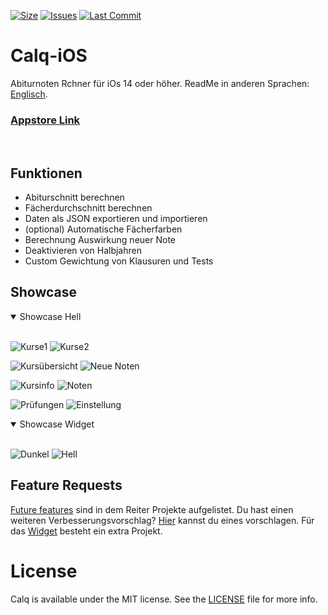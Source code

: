 [![Size](https://img.shields.io/github/repo-size/AKORA-Studios/Calq?color=428FE3&label=SIZE&style=for-the-badge)](https://apps.apple.com/tt/app/calq-abiturnoten/id1605925893?uo=2)
[![Issues](https://img.shields.io/github/issues/AKORA-Studios/Calq?color=428FE3&label=Issues&style=for-the-badge)](https://apps.apple.com/tt/app/calq-abiturnoten/id1605925893?uo=2)
[![Last Commit](https://img.shields.io/github/last-commit/AKORA-Studios/Calq/master?color=428FE3&label=lastcommit&style=for-the-badge)](https://apps.apple.com/tt/app/calq-abiturnoten/id1605925893?uo=2)


# Calq-iOS
Abiturnoten Rchner für iOs 14 oder höher.
ReadMe in anderen Sprachen: [Englisch](https://github.com/AKORA-Studios/Calq/blob/master/README.en.md).

### [Appstore Link](https://apps.apple.com/tt/app/calq-abiturnoten/id1605925893?uo=2)
<br>

## Funktionen
* Abiturschnitt berechnen
* Fächerdurchschnitt berechnen
* Daten als JSON exportieren und importieren
* (optional) Automatische Fächerfarben
* Berechnung Auswirkung neuer Note
* Deaktivieren von Halbjahren
* Custom Gewichtung von Klausuren und Tests


## Showcase
<details open>
<summary>Showcase Hell</summary>
<br>
  
![Kurse1](https://media.discordapp.net/attachments/867129329363976212/936641961639694346/unknown.png?width=309&height=670)
![Kurse2](https://media.discordapp.net/attachments/867129329363976212/936641988613259325/unknown.png?width=309&height=670)

![Kursübersicht](https://media.discordapp.net/attachments/867129329363976212/936642987201527848/unknown.png?width=309&height=670)
![Neue Noten](https://media.discordapp.net/attachments/867129329363976212/936730372769738843/unknown.png?width=309&height=670)

![Kursinfo](https://media.discordapp.net/attachments/867129329363976212/936642048696647690/unknown.png?width=309&height=670)
![Noten](https://media.discordapp.net/attachments/867129329363976212/936730395087601664/unknown.png?width=309&height=670)
  
![Prüfungen](https://media.discordapp.net/attachments/867129329363976212/936642066354675742/unknown.png?width=309&height=670)
![Einstellung](https://media.discordapp.net/attachments/867129329363976212/937014189170503720/unknown.png?width=309&height=6700)
</details>

<details open>
<summary>Showcase Widget</summary>
<br>
  
![Dunkel](https://media.discordapp.net/attachments/819922260424785920/926869048753549372/unknown.png?width=309&height=670)
![Hell](https://media.discordapp.net/attachments/867129329363976212/936730718237761586/unknown.png?width=309&height=670)
</details
<br>

## Feature Requests
[Future features](https://github.com/AKORA-Studios/Calq/projects2) sind in dem Reiter Projekte aufgelistet. Du hast einen weiteren Verbesserungsvorschlag? [Hier](https://github.com/AKORA-Studios/Calq/issues) kannst du eines vorschlagen. Für das [Widget](https://github.com/AKORA-Studios/Calq/projects/1) besteht ein extra Projekt.

# License
Calq is available under the MIT license. See the [LICENSE](https://github.com/AKORA-Studios/Calq-iOS/blob/main/LICENSE) file for more info.
